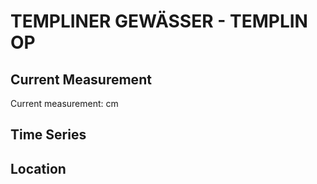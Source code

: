 # TEMPLINER GEWÄSSER - TEMPLIN OP

## Current Measurement

Current measurement: <Value topic="rivers/pegel-online/TlG/TEMPLIN OP/measurementValue"/> cm

## Time Series

<TimeSeries topic="rivers/pegel-online/TlG/TEMPLIN OP/measurementValue" period="week" />

## Location

<WorldMap>
  <Marker lat="53.12250254225792" lon="13.495306481371628" labelTopic="rivers/pegel-online/TlG/TEMPLIN OP" />
</WorldMap>
